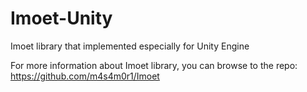 # Imoet-Unity
Imoet library that implemented especially for Unity Engine

For more information about Imoet library, you can browse to the repo:
https://github.com/m4s4m0r1/Imoet